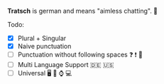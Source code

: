 **Tratsch** is german and means "aimless chatting". 💬

Todo:
- [x] Plural + Singular
- [x] Naive punctuation
- [ ] Punctuation without following spaces ❓ ❗ 💯
- [ ] Multi Language Support 🇩🇪 🇺🇸
- [ ] Universal 🖥 📱 ⌚️ 💻

